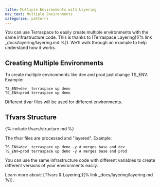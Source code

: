 ```yaml
---
title: Multiple Environments with Layering
nav_text: Multiple Environments
categories: patterns
---
```


You can use Terraspace to easily create multiple environments with the same infrastructure code.  This is thanks to [Terraspace Layering]({% link _docs/layering/layering.md %}). We'll walk through an example to help understand how it works.

## Creating Multiple Environments

To create multiple environments like dev and prod just change TS_ENV. Example:

    TS_ENV=dev  terraspace up demo
    TS_ENV=prod terraspace up demo

Different tfvar files will be used for different environments.

## Tfvars Structure

{% include tfvars/structure.md %}

The tfvar files are processed and "layered".  Example:

    TS_ENV=dev  terraspace up demo -y # merges base and dev
    TS_ENV=prod terraspace up demo -y # merges base and prod

You can use the same infrastructure code with different variables to create different versions of your environments easily.

Learn more about: [Tfvars & Layering]({% link _docs/layering/layering.md %}).
